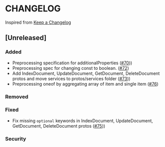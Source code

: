 # CHANGELOG

Inspired from [Keep a Changelog](https://keepachangelog.com/en/1.0.0/)

## [Unreleased]
### Added
- Preprocessing specification for additionalProperties ([#70](https://github.com/opensearch-project/opensearch-protobufs/pull/70)))
- Preprocessing spec for changing const to boolean. ([#72](https://github.com/opensearch-project/opensearch-protobufs/pull/72))
- Add IndexDocument, UpdateDocument, GetDocument, DeleteDocument protos and move services to protos/services folder ([#73](https://github.com/opensearch-project/opensearch-protobufs/pull/73)))
- Preprocessing oneof by aggregating array of item and single item ([#76](https://github.com/opensearch-project/opensearch-protobufs/pull/76))

### Removed

### Fixed
- Fix missing `optional` keywords in IndexDocument, UpdateDocument, GetDocument, DeleteDocument protos ([#75](https://github.com/opensearch-project/opensearch-protobufs/pull/75)))

### Security
